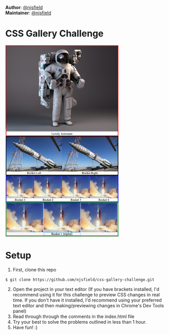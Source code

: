 **Author**: [@njsfield](https://github.com/njsfield)  
**Maintainer**: [@njsfield](https://github.com/njsfield)

# CSS Gallery Challenge

![Final Screenshot](./images/challenge-screenshot.png)


# Setup

1. First, clone this repo
```
$ git clone https://github.com/njsfield/css-gallery-challenge.git
```
2. Open the project in your text editor (If you have brackets installed, I'd recommend using it for this challenge to preview CSS changes in real time. If you don't have it installed, I'd recommend using your preferred text editor and then making/previewing changes in Chrome's Dev Tools panel)
3. Read through through the comments in the index.html file
4. Try your best to solve the problems outlined in less than 1 hour.
3. Have fun! :)

